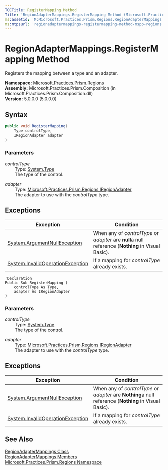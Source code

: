 ```yaml
---
TOCTitle: RegisterMapping Method
Title: 'RegionAdapterMappings.RegisterMapping Method (Microsoft.Practices.Prism.Regions)'
ms:assetid: 'M:Microsoft.Practices.Prism.Regions.RegionAdapterMappings.RegisterMapping(System.Type,Microsoft.Practices.Prism.Regions.IRegionAdapter)'
ms:mtpsurl: 'regionadaptermappings-registermapping-method-mspp-regions.md'
---
```



# RegionAdapterMappings.RegisterMapping Method

Registers the mapping between a type and an adapter.

**Namespace:** [Microsoft.Practices.Prism.Regions](/patterns-practices/reference/mspp-regions-namespace)  
**Assembly:** Microsoft.Practices.Prism.Composition (in Microsoft.Practices.Prism.Composition.dll)  
**Version:** 5.0.0.0 (5.0.0.0)

## Syntax

```C#
public void RegisterMapping(
	Type controlType,
	IRegionAdapter adapter
)
```

### Parameters

*controlType*  
&nbsp;&nbsp;&nbsp;&nbsp;&nbsp;&nbsp;&nbsp;&nbsp;Type: [System.Type](http://msdn.microsoft.com/en-us/library/42892f65)  
&nbsp;&nbsp;&nbsp;&nbsp;&nbsp;&nbsp;&nbsp;&nbsp;The type of the control.

*adapter*  
&nbsp;&nbsp;&nbsp;&nbsp;&nbsp;&nbsp;&nbsp;&nbsp;Type: [Microsoft.Practices.Prism.Regions.IRegionAdapter](/patterns-practices/reference/iregionadapter-interface-mspp-regions)  
&nbsp;&nbsp;&nbsp;&nbsp;&nbsp;&nbsp;&nbsp;&nbsp;The adapter to use with the *controlType* type.

## Exceptions


| Exception                                                                                 | Condition                                                                                            |
|-------------------------------------------------------------------------------------------|------------------------------------------------------------------------------------------------------|
| [System.ArgumentNullException](http://msdn.microsoft.com/en-us/library/27426hcy)     | When any of *controlType* or *adapter* are **null**a null reference (**Nothing** in Visual Basic). |
| [System.InvalidOperationException](http://msdn.microsoft.com/en-us/library/2asft85a) | If a mapping for *controlType* already exists.  

```VB
'Declaration
Public Sub RegisterMapping ( 
	controlType As Type,
	adapter As IRegionAdapter
)
```

### Parameters

*controlType*  
&nbsp;&nbsp;&nbsp;&nbsp;&nbsp;&nbsp;&nbsp;&nbsp;Type: [System.Type](http://msdn.microsoft.com/en-us/library/42892f65)  
&nbsp;&nbsp;&nbsp;&nbsp;&nbsp;&nbsp;&nbsp;&nbsp;The type of the control.

*adapter*  
&nbsp;&nbsp;&nbsp;&nbsp;&nbsp;&nbsp;&nbsp;&nbsp;Type: [Microsoft.Practices.Prism.Regions.IRegionAdapter](/patterns-practices/reference/iregionadapter-interface-mspp-regions)  
&nbsp;&nbsp;&nbsp;&nbsp;&nbsp;&nbsp;&nbsp;&nbsp;The adapter to use with the *controlType* type.

## Exceptions


| Exception                                                                                 | Condition                                                                                            |
|-------------------------------------------------------------------------------------------|------------------------------------------------------------------------------------------------------|
| [System.ArgumentNullException](http://msdn.microsoft.com/en-us/library/27426hcy)     | When any of *controlType* or *adapter* are **Nothing**a null reference (**Nothing** in Visual Basic). |
| [System.InvalidOperationException](http://msdn.microsoft.com/en-us/library/2asft85a) | If a mapping for *controlType* already exists.                                                         |

## See Also

[RegionAdapterMappings Class](/patterns-practices/reference/regionadaptermappings-class-mspp-regions)  
[RegionAdapterMappings Members](/patterns-practices/reference/regionadaptermappings-members-mspp-regions)  
[Microsoft.Practices.Prism.Regions Namespace](/patterns-practices/reference/mspp-regions-namespace)  